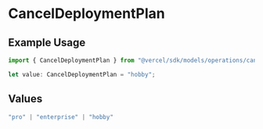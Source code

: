 # CancelDeploymentPlan

## Example Usage

```typescript
import { CancelDeploymentPlan } from "@vercel/sdk/models/operations/canceldeployment.js";

let value: CancelDeploymentPlan = "hobby";
```

## Values

```typescript
"pro" | "enterprise" | "hobby"
```